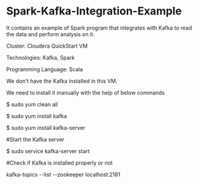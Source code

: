 # Spark-Kafka-Integration-Example
It contains an example of Spark program that integrates with Kafka to read the data and perform analysis on it.

Cluster: Cloudera QuickStart VM

Technologies: Kafka, Spark

Programming Language: Scala

We don't have the Kafka installed in this VM.

We need to install it manually with the help of below commands

$ sudo yum clean all

$ sudo yum install kafka

$ sudo yum install kafka-server

#Start the Kafka server

$ sudo service kafka-server start

#Check if Kafka is installed properly or not

kafka-topics --list --zookeeper localhost:2181
